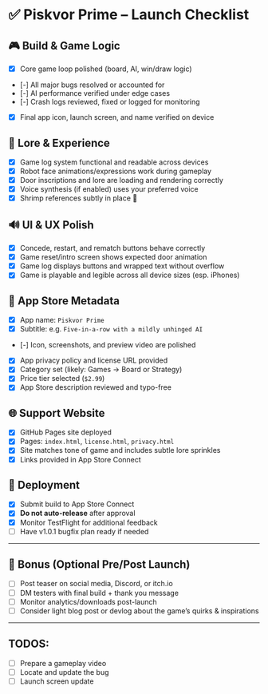 # ✅ Piskvor Prime – Launch Checklist

## 🎮 Build & Game Logic
- [x] Core game loop polished (board, AI, win/draw logic)
- [-] All major bugs resolved or accounted for
- [-] AI performance verified under edge cases
- [-] Crash logs reviewed, fixed or logged for monitoring
- [x] Final app icon, launch screen, and name verified on device

## 🧠 Lore & Experience
- [x] Game log system functional and readable across devices
- [x] Robot face animations/expressions work during gameplay
- [x] Door inscriptions and lore are loading and rendering correctly
- [x] Voice synthesis (if enabled) uses your preferred voice
- [x] Shrimp references subtly in place 🦐

## 🔊 UI & UX Polish
- [x] Concede, restart, and rematch buttons behave correctly
- [x] Game reset/intro screen shows expected door animation
- [x] Game log displays buttons and wrapped text without overflow
- [x] Game is playable and legible across all device sizes (esp. iPhones)

## 📲 App Store Metadata
- [x] App name: `Piskvor Prime`
- [x] Subtitle: e.g. `Five-in-a-row with a mildly unhinged AI`
- [-] Icon, screenshots, and preview video are polished
- [x] App privacy policy and license URL provided
- [x] Category set (likely: Games → Board or Strategy)
- [x] Price tier selected (`$2.99`)
- [x] App Store description reviewed and typo-free

## 🌐 Support Website
- [x] GitHub Pages site deployed
- [x] Pages: `index.html`, `license.html`, `privacy.html`
- [x] Site matches tone of game and includes subtle lore sprinkles
- [x] Links provided in App Store Connect

## 🚀 Deployment
- [x] Submit build to App Store Connect
- [x] **Do not auto-release** after approval
- [x] Monitor TestFlight for additional feedback
- [ ] Have v1.0.1 bugfix plan ready if needed

---

## 🐣 Bonus (Optional Pre/Post Launch)
- [ ] Post teaser on social media, Discord, or itch.io
- [ ] DM testers with final build + thank you message
- [ ] Monitor analytics/downloads post-launch
- [ ] Consider light blog post or devlog about the game’s quirks & inspirations

---- 

## TODOS: 
- [ ] Prepare a gameplay video
- [ ] Locate and update the bug
- [ ] Launch screen update
